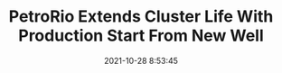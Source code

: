 ---
"title": "PetroRio Extends Cluster Life With Production Start From New Well"
"date": "2021-10-28 8:53:45"
"feed_name": "RIGZONE"
"feed_website": "http://www.rigzone.com/"
"feed_rss": "http://www.rigzone.com/news/rss/rigzone_latest.aspx"
"link": "https://www.rigzone.com/news/petrorio_extends_cluster_life_with_production_start_from_new_well-28-oct-2021-166841-article/?rss=true"
"source": "None"
"file": "_posts/2021-1-1-55dbac4bed21d2bba776a5586e558ccf05be4a0a.md"
"accident": "0"
"drilling": "0"
"dead": "0"
"injured": "0"
"arrested": "0"
"place": "unknown place"
"where": "unknown site"
"causes": "unknown"
"place_uri": "unknown place"
---